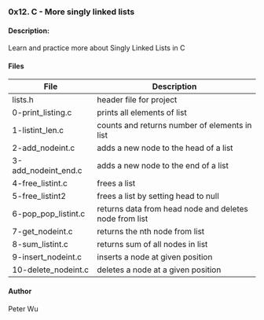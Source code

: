 ### 0x12. C - More singly linked lists 

#### Description:
Learn and practice more about Singly Linked Lists in C

#### Files
File | Description
---|---
lists.h | header file for project
0-print\_listing.c | prints all elements of  list
1-listint\_len.c | counts and returns number of elements in list
2-add\_nodeint.c | adds a new node to the head of a list
3-add\_nodeint\_end.c | adds a new node to the end of a list
4-free\_listint.c | frees a list
5-free\_listint2 | frees a list by setting head to null
6-pop\_pop\_listint.c | returns data from head node and deletes node from list
7-get\_nodeint.c | returns the nth node from list
8-sum\_listint.c | returns sum of all nodes in list
9-insert\_nodeint.c | inserts a node at given position
10-delete\_nodeint.c | deletes a node at a given position

#### Author
Peter Wu
